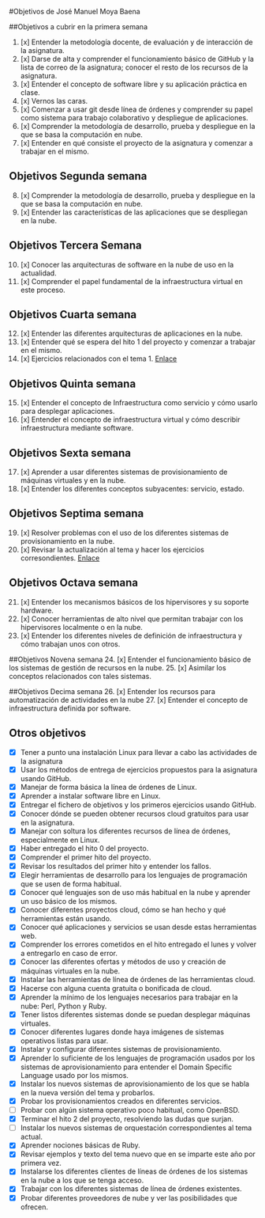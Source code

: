 #Objetivos de José Manuel Moya Baena

##Objetivos a cubrir en la primera semana

1. [x] Entender la metodología docente, de evaluación y de interacción de la asignatura.
2. [x] Darse de alta y comprender el funcionamiento básico de GitHub y la lista de correo de la asignatura; conocer el resto de los recursos de la asignatura.
2. [x] Entender el concepto de software libre y su aplicación práctica en clase.
3. [x] Vernos las caras.
4. [x] Comenzar a usar git desde línea de órdenes y comprender su papel como sistema para trabajo colaborativo y despliegue de aplicaciones.
5. [x] Comprender la metodología de desarrollo, prueba y despliegue en la que se basa la computación en nube.
6. [x] Entender en qué consiste el proyecto de la asignatura y comenzar a trabajar en el mismo.

## Objetivos Segunda semana
8. [x] Comprender la metodología de desarrollo, prueba y despliegue en la que se basa la computación en nube.
9. [x] Entender las características de las aplicaciones que se despliegan en la nube.

## Objetivos Tercera Semana
10. [x] Conocer las arquitecturas de software en la nube de uso en la actualidad.
11. [x] Comprender el papel fundamental de la infraestructura virtual en este proceso.

## Objetivos Cuarta semana
12. [x] Entender las diferentes arquitecturas de aplicaciones en la nube.
13. [x] Entender qué se espera del hito 1 del proyecto y comenzar a trabajar en el mismo.
14. [x] Ejercicios relacionados con el tema 1. [Enlace](https://github.com/jose999/EjerciciosCC2016/tree/master/EjerciciosT1)

## Objetivos Quinta semana
15. [x] Entender el concepto de Infraestructura como servicio y cómo usarlo para desplegar aplicaciones.
16. [x] Entender el concepto de infraestructura virtual y cómo describir infraestructura mediante software.

## Objetivos Sexta semana
17. [x] Aprender a usar diferentes sistemas de provisionamiento de máquinas virtuales y en la nube.
18. [x] Entender los diferentes conceptos subyacentes: servicio, estado.

## Objetivos Septima semana
19. [x] Resolver problemas con el uso de los diferentes sistemas de provisionamiento en la nube.
20. [x] Revisar la actualización al tema y hacer los ejercicios corresondientes. [Enlace](https://github.com/jose999/EjerciciosCC2016/tree/master/EjerciciosT2)

## Objetivos Octava semana
21. [x] Entender los mecanismos básicos de los hipervisores y su soporte hardware.
22. [x] Conocer herramientas de alto nivel que permitan trabajar con los hipervisores localmente o en la nube.
23. [x] Entender los diferentes niveles de definición de infraestructura y cómo trabajan unos con otros.

##Objetivos Novena semana
24. [x] Entender el funcionamiento básico de los sistemas de gestión de recursos en la nube.
25. [x] Asimilar los conceptos relacionados con tales sistemas.

##Objetivos Decima semana
26. [x] Entender los recursos para automatización de actividades en la nube
27. [x] Entender el concepto de infraestructura definida por software.


## Otros objetivos
* [x] Tener a punto una instalación Linux para llevar a cabo las actividades de la asignatura
* [x] Usar los métodos de entrega de ejercicios propuestos para la asignatura usando GitHub.
* [x] Manejar de forma básica la línea de órdenes de Linux.
* [x] Aprender a instalar software libre en Linux.
* [x] Entregar el fichero de objetivos y los primeros ejercicios usando GitHub.
* [x] Conocer dónde se pueden obtener recursos cloud gratuitos para usar en la asignatura.
* [x] Manejar con soltura los diferentes recursos de línea de órdenes, especialmente en Linux.
* [x] Haber entregado el hito 0 del proyecto.
* [x] Comprender el primer hito del proyecto.
* [x] Revisar los resultados del primer hito y entender los fallos.
* [x] Elegir herramientas de desarrollo para los lenguajes de programación que se usen de forma habitual.
* [x] Conocer qué lenguajes son de uso más habitual en la nube y aprender un uso básico de los mismos.
* [x] Conocer diferentes proyectos cloud, cómo se han hecho y qué herramientas están usando.
* [x] Conocer qué aplicaciones y servicios se usan desde estas herramientas web.
* [x] Comprender los errores cometidos en el hito entregado el lunes y volver a entregarlo en caso de error.
* [x] Conocer las diferentes ofertas y métodos de uso y creación de máquinas virtuales en la nube.
* [x] Instalar las herramientas de línea de órdenes de las herramientas cloud.
* [x] Hacerse con alguna cuenta gratuita o bonificada de cloud.
* [x] Aprender la mínimo de los lenguajes necesarios para trabajar en la nube: Perl, Python y Ruby.
* [x] Tener listos diferentes sistemas donde se puedan desplegar máquinas virtuales.
* [x] Conocer diferentes lugares donde haya imágenes de sistemas operativos listas para usar.
* [x] Instalar y configurar diferentes sistemas de provisionamiento.
* [x] Aprender lo suficiente de los lenguajes de programación usados por los sistemas de aprovisionamiento para entender el Domain Specific Language usado por los mismos.
* [x] Instalar los nuevos sistemas de aprovisionamiento de los que se habla en la nueva versión del tema y probarlos.
* [x] Probar los provisionamientos creados en diferentes servicios.
* [ ] Probar con algún sistema operativo poco habitual, como OpenBSD.
* [x] Terminar el hito 2 del proyecto, resolviendo las dudas que surjan.
* [ ] Instalar los nuevos sistemas de orquestación correspondientes al tema actual.
* [x] Aprender nociones básicas de Ruby.
* [x] Revisar ejemplos y texto del tema nuevo que en se imparte este año por primera vez.
* [x] Instalarse los diferentes clientes de líneas de órdenes de los sistemas en la nube a los que se tenga acceso.
* [x] Trabajar con los diferentes sistemas de línea de órdenes existentes.
* [x] Probar diferentes proveedores de nube y ver las posibilidades que ofrecen.
